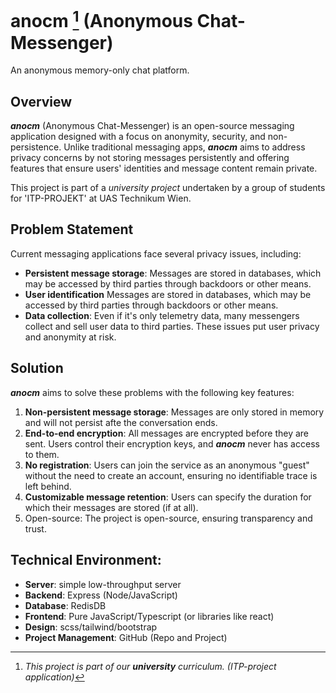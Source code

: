 # anocm [^1] (Anonymous Chat-Messenger)
An anonymous memory-only chat platform.

## Overview

***anocm*** (Anonymous Chat-Messenger) is an open-source messaging application designed with a focus on anonymity, security, and non-persistence. Unlike traditional messaging apps, ***anocm*** aims to address privacy concerns by not storing messages persistently and offering features that ensure users' identities and message content remain private.

This project is part of a *university project* undertaken by a group of students for 'ITP-PROJEKT' at UAS Technikum Wien.

## Problem Statement

Current messaging applications face several privacy issues, including:
- **Persistent message storage**: Messages are stored in databases, which may be accessed by third parties through backdoors or other means.
- **User identification** Messages are stored in databases, which may be accessed by third parties through backdoors or other means.
- **Data collection**: Even if it's only telemetry data, many messengers collect and sell user data to third parties.
These issues put user privacy and anonymity at risk.

## Solution

***anocm*** aims to solve these problems with the following key features:

1. **Non-persistent message storage**: Messages are only stored in memory and will not persist afte the conversation ends.
2. **End-to-end encryption**: All messages are encrypted before they are sent. Users control their encryption keys, and ***anocm*** never has access to them.
3. **No registration**: Users can join the service as an anonymous "guest" without the need to create an account, ensuring no identifiable trace is left behind.
4. **Customizable message retention**: Users can specify the duration for which their messages are stored (if at all).
5. Open-source: The project is open-source, ensuring transparency and trust.

## Technical Environment:
- **Server**: simple low-throughput server
- **Backend**: Express (Node/JavaScript)
- **Database**: RedisDB
- **Frontend**: Pure JavaScript/Typescript (or libraries like react)
- **Design**: scss/tailwind/bootstrap
- **Project Management**: GitHub (Repo and Project)

[^1]: *This project is part of our **university** curriculum. (ITP-project application)*
